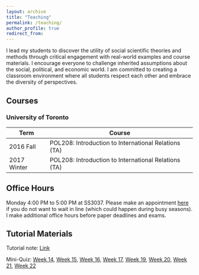 ```yaml
---
layout: archive
title: "Teaching"
permalink: /teaching/
author_profile: true
redirect_from:
---
```


I lead my students to discover the utility of social scientific theories and methods through critical engagement with real-world examples and course materials. I encourage everyone to challenge inherited assumptions about the social, political, and economic world. I am committed to creating a classroom environment where all students respect each other and embrace the diversity of perspectives.

## Courses

### University of Toronto

| Term | Course |
| --- |  --- | 
| 2016 Fall     | POL208: Introduction to International Relations (TA) |
| 2017 Winter   | POL208: Introduction to International Relations (TA) |      


## Office Hours

Monday 4:00 PM to 5:00 PM at SS3037. Please make an appointment [here](https://takumishibaike.youcanbook.me/) if you do not want to wait in line (which could happen during busy seasons).​ I make additional office hours before paper deadlines and exams.
​
## Tutorial Materials

Tutorial note: [Link](https://www.dropbox.com/s/gq3fv93j5vwzvzn/tutorial_winter.pdf?dl=0)

​Mini-Quiz: [Week 14](https://www.dropbox.com/s/sgpencooxoxz144/week14.pdf?dl=0), [Week 15](https://www.dropbox.com/s/1bw9i474ynqp2jz/week15.pdf?dl=0), [Week 16](https://www.dropbox.com/s/fh436ah1nmsgoii/week16.pdf?dl=0), [Week 17](https://www.dropbox.com/s/qpgqomx4gwyfdqa/week17.pdf?dl=0), [Week 19](https://www.dropbox.com/s/vr136m7o4uz7xqe/week19.pdf?dl=0), [Week 20](https://www.dropbox.com/s/9e78cbx52y0by0y/week20.pdf?dl=0), [Week 21](https://www.dropbox.com/s/9rjhzwzywg7qhm8/week21.pdf?dl=0), [Week 22](https://www.dropbox.com/s/2vbq44rr4a042xq/week22.pdf?dl=0)
​